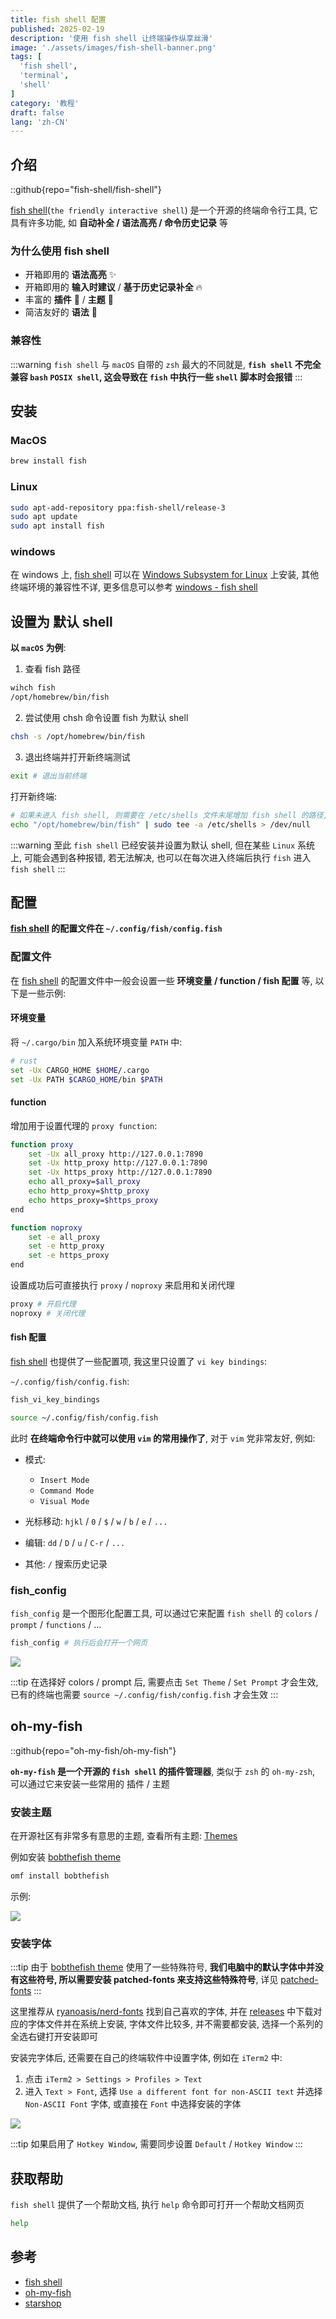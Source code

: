 ```yaml
---
title: fish shell 配置
published: 2025-02-19
description: '使用 fish shell 让终端操作纵享丝滑'
image: './assets/images/fish-shell-banner.png'
tags: [
  'fish shell',
  'terminal',
  'shell'
]
category: '教程'
draft: false 
lang: 'zh-CN'
---
```


## 介绍

::github{repo="fish-shell/fish-shell"}

[fish shell](https://fishshell.com/)(`the friendly interactive shell`) 是一个开源的终端命令行工具, 它具有许多功能, 如 **自动补全 / 语法高亮 / 命令历史记录** 等

### 为什么使用 fish shell
- 开箱即用的 **语法高亮** ✨
- 开箱即用的 **输入时建议** / **基于历史记录补全** 🔥
- 丰富的 **插件** 🔌 /  **主题** 🎨
- 简洁友好的 **语法** 🌿

### 兼容性
:::warning
`fish shell` 与 `macOS` 自带的 `zsh` 最大的不同就是, **`fish shell` 不完全兼容 `bash` `POSIX shell`, 这会导致在 `fish` 中执行一些 `shell` 脚本时会报错**
:::

## 安装
### MacOS
```bash
brew install fish
```

### Linux
```bash
sudo apt-add-repository ppa:fish-shell/release-3
sudo apt update
sudo apt install fish
```

### windows
在 windows 上, [fish shell](https://fishshell.com/) 可以在 [Windows Subsystem for Linux](https://docs.microsoft.com/zh-cn/windows/wsl/install) 上安装, 其他终端环境的兼容性不详, 更多信息可以参考 [windows - fish shell](https://github.com/fish-shell/fish-shell?tab=readme-ov-file#windows)

## 设置为 默认 shell
**以 `macOS` 为例**:

1. 查看 fish 路径

```bash
wihch fish
/opt/homebrew/bin/fish
```

2. 尝试使用 chsh 命令设置 fish 为默认 shell
```bash
chsh -s /opt/homebrew/bin/fish
```

3. 退出终端并打开新终端测试

```bash
exit # 退出当前终端
```

打开新终端:
```bash
# 如果未进入 fish shell, 则需要在 /etc/shells 文件末尾增加 fish shell 的路径, 然后再次进入新终端测试
echo "/opt/homebrew/bin/fish" | sudo tee -a /etc/shells > /dev/null
```

:::warning
至此 `fish shell` 已经安装并设置为默认 shell, 但在某些 `Linux` 系统上, 可能会遇到各种报错, 若无法解决, 也可以在每次进入终端后执行 `fish` 进入 `fish shell`
:::

## 配置
**[fish shell](https://fishshell.com/) 的配置文件在 `~/.config/fish/config.fish`**

### 配置文件
在 [fish shell](https://fishshell.com/) 的配置文件中一般会设置一些 **环境变量 / function / fish 配置** 等, 以下是一些示例:

#### 环境变量
将 `~/.cargo/bin` 加入系统环境变量 `PATH` 中:
```bash
# rust
set -Ux CARGO_HOME $HOME/.cargo
set -Ux PATH $CARGO_HOME/bin $PATH
```

#### function
增加用于设置代理的 `proxy function`:
```bash
function proxy
    set -Ux all_proxy http://127.0.0.1:7890
    set -Ux http_proxy http://127.0.0.1:7890
    set -Ux https_proxy http://127.0.0.1:7890
    echo all_proxy=$all_proxy
    echo http_proxy=$http_proxy
    echo https_proxy=$https_proxy
end

function noproxy
    set -e all_proxy
    set -e http_proxy
    set -e https_proxy
end
```

设置成功后可直接执行 `proxy` / `noproxy` 来启用和关闭代理
```bash
proxy # 开启代理
noproxy # 关闭代理
```

#### fish 配置
[fish shell](https://fishshell.com/) 也提供了一些配置项, 我这里只设置了 `vi key bindings`:

`~/.config/fish/config.fish`:
```bash
fish_vi_key_bindings
```

```bash
source ~/.config/fish/config.fish
```

此时 **在终端命令行中就可以使用 `vim` 的常用操作了**, 对于 `vim` 党非常友好, 例如:

- 模式:
  - `Insert Mode`
  - `Command Mode`
  - `Visual Mode`

- 光标移动: `hjkl` / `0` / `$` / `w` / `b` / `e` / `...`
- 编辑: `dd` / `D` / `u` / `C-r` / `...`
- 其他: `/` 搜索历史记录

### fish_config
`fish_config` 是一个图形化配置工具, 可以通过它来配置 `fish shell` 的 `colors` / `prompt` / `functions` / ...

```bash
fish_config # 执行后会打开一个网页
```

![](./assets/images/fish_config_page.png)

:::tip
在选择好 colors / prompt 后, 需要点击 `Set Theme` / `Set Prompt` 才会生效, 已有的终端也需要 `source ~/.config/fish/config.fish` 才会生效
:::

## oh-my-fish
::github{repo="oh-my-fish/oh-my-fish"}

**`oh-my-fish` 是一个开源的 `fish shell` 的插件管理器**, 类似于 `zsh` 的 `oh-my-zsh`, 可以通过它来安装一些常用的 插件 / 主题

### 安装主题
在开源社区有非常多有意思的主题, 查看所有主题: [Themes](https://github.com/oh-my-fish/oh-my-fish/blob/master/docs/Themes.md)

例如安装 [bobthefish theme](https://github.com/oh-my-fish/oh-my-fish/blob/master/docs/Themes.md#bobthefish)
```bash
omf install bobthefish
```

示例:

![](./assets/images/bobthefish-preview.gif)

### 安装字体

:::tip
由于 [bobthefish theme](https://github.com/oh-my-fish/oh-my-fish/blob/master/docs/Themes.md#bobthefish) 使用了一些特殊符号, **我们电脑中的默认字体中并没有这些符号, 所以需要安装 patched-fonts 来支持这些特殊符号**, 详见 [patched-fonts](https://powerline.readthedocs.io/en/master/installation.html#patched-fonts)
:::

这里推荐从 [ryanoasis/nerd-fonts](https://github.com/ryanoasis/nerd-fonts?tab=readme-ov-file#patched-fonts) 找到自己喜欢的字体, 并在 [releases](https://github.com/ryanoasis/nerd-fonts/releases) 中下载对应的字体文件并在系统上安装, 字体文件比较多, 并不需要都安装, 选择一个系列的全选右键打开安装即可

安装完字体后, 还需要在自己的终端软件中设置字体, 例如在 `iTerm2` 中:
1. 点击 `iTerm2 > Settings > Profiles > Text`
2. 进入 `Text > Font`, 选择 `Use a different font for non-ASCII text` 并选择 `Non-ASCII Font` 字体, 或直接在 `Font` 中选择安装的字体

![](./assets/images/iTerm2-settings-text.png)

:::tip
如果启用了 `Hotkey Window`, 需要同步设置 `Default` / `Hotkey Window`
:::

## 获取帮助
`fish shell` 提供了一个帮助文档, 执行 `help` 命令即可打开一个帮助文档网页

```bash
help
```

## 参考
- [fish shell](https://fishshell.com/)
- [oh-my-fish](https://github.com/oh-my-fish/oh-my-fish)
- [starshop](https://starship.rs/zh-CN/guide/)
